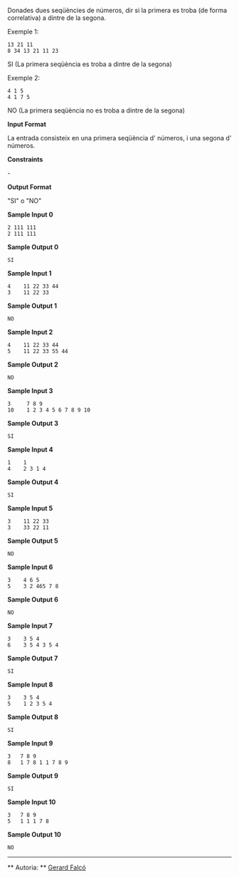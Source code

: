Donades dues seqüències de números, dir si la primera es troba (de forma
correlativa) a dintre de la segona.

Exemple 1:

    13 21 11
    8 34 13 21 11 23

SI (La primera seqüència es troba a dintre de la segona)

Exemple 2:

    4 1 5
    4 1 7 5

NO (La primera seqüència no es troba a dintre de la segona)

**Input Format**

La entrada consisteix en una primera seqüència d'  números, i una segona
d'  números.

**Constraints**

\-

**Output Format**

"SI" o "NO"

**Sample Input 0**

    2 111 111
    2 111 111

**Sample Output 0**

``` 
SI
```

**Sample Input 1**

    4    11 22 33 44
    3    11 22 33

**Sample Output 1**

``` 
NO
```

**Sample Input 2**

    4    11 22 33 44
    5    11 22 33 55 44

**Sample Output 2**

``` 
NO
```

**Sample Input 3**

    3     7 8 9
    10    1 2 3 4 5 6 7 8 9 10

**Sample Output 3**

``` 
SI
```

**Sample Input 4**

    1    1
    4    2 3 1 4

**Sample Output 4**

``` 
SI
```

**Sample Input 5**

    3    11 22 33
    3    33 22 11

**Sample Output 5**

``` 
NO
```

**Sample Input 6**

    3    4 6 5
    5    3 2 465 7 8

**Sample Output 6**

``` 
NO
```

**Sample Input 7**

    3    3 5 4
    6    3 5 4 3 5 4

**Sample Output 7**

``` 
SI
```

**Sample Input 8**

    3    3 5 4
    5    1 2 3 5 4

**Sample Output 8**

``` 
SI
```

**Sample Input 9**

    3   7 8 9
    8   1 7 8 1 1 7 8 9

**Sample Output 9**

``` 
SI
```

**Sample Input 10**

    3   7 8 9
    5   1 1 1 7 8

**Sample Output 10**

``` 
NO
```

----------

** Autoria: **
[Gerard Falcó](https://github.com/gerardfp)
